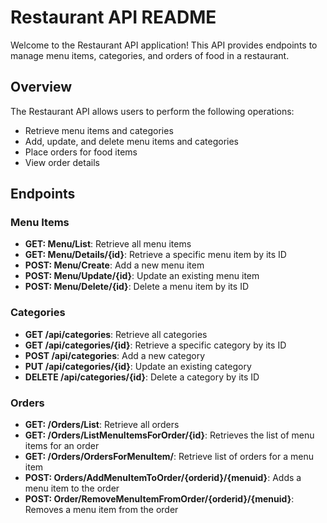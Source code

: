 # Restaurant API README

Welcome to the Restaurant API application! This API provides endpoints to manage menu items, categories, and orders of food in a restaurant.

## Overview

The Restaurant API allows users to perform the following operations:

- Retrieve menu items and categories
- Add, update, and delete menu items and categories
- Place orders for food items
- View order details

## Endpoints

### Menu Items

- **GET: Menu/List**: Retrieve all menu items
- **GET: Menu/Details/{id}**: Retrieve a specific menu item by its ID
- **POST: Menu/Create**: Add a new menu item
- **POST: Menu/Update/{id}**: Update an existing menu item
- **POST: Menu/Delete/{id}**: Delete a menu item by its ID

### Categories

- **GET /api/categories**: Retrieve all categories
- **GET /api/categories/{id}**: Retrieve a specific category by its ID
- **POST /api/categories**: Add a new category
- **PUT /api/categories/{id}**: Update an existing category
- **DELETE /api/categories/{id}**: Delete a category by its ID

### Orders

- **GET: /Orders/List**: Retrieve all orders
- **GET: /Orders/ListMenuItemsForOrder/{id}**: Retrieves the list of menu items for an order
- **GET: /Orders/OrdersForMenuItem/**: Retrieve list of orders for a menu item
- **POST: Orders/AddMenuItemToOrder/{orderid}/{menuid}**: Adds a menu item to the order
- **POST: Order/RemoveMenuItemFromOrder/{orderid}/{menuid}**: Removes a menu item from the order

